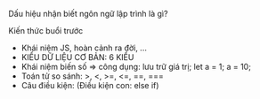 Dấu hiệu nhận biết ngôn ngữ lập trình là gì?

Kiến thức buổi trước

- Khái niệm JS, hoàn cảnh ra đời, ...
- KIỂU DỮ LIỆU CƠ BẢN: 6 KIỂU
- Khái niệm biến số => công dụng: lưu trữ giá trị;
  let a = 1;
  a = 10;
- Toán tử so sánh: >, <, >=, <=, ==, ===
- Câu điều kiện: (Điều kiện con: else if)
